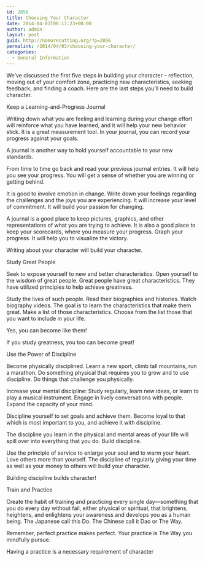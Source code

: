 ```yaml
---
id: 2856
title: Choosing Your Character
date: 2014-04-03T06:17:23+00:00
author: admin
layout: post
guid: http://nomorecutting.org/?p=2856
permalink: /2014/04/03/choosing-your-character/
categories:
  - General Information
---
```

We’ve discussed the first five steps in building your character – reflection, moving out of your comfort zone, practicing new characteristics, seeking feedback, and finding a coach. Here are the last steps you’ll need to build character.

Keep a Learning-and-Progress Journal
  
Writing down what you are feeling and learning during your change effort will reinforce what you have learned, and it will help your new behavior stick. It is a great measurement tool. In your journal, you can record your progress against your goals.

A journal is another way to hold yourself accountable to your new standards.

From time to time go back and read your previous journal entries. It will help you see your progress. You will get a sense of whether you are winning or getting behind.

It is good to involve emotion in change. Write down your feelings regarding the challenges and the joys you are experiencing. It will increase your level of commitment. It will build your passion for changing.

A journal is a good place to keep pictures, graphics, and other representations of what you are trying to achieve. It is also a good place to keep your scorecards, where you measure your progress. Graph your progress. It will help you to visualize the victory.

Writing about your character will build your character.

Study Great People
  
Seek to expose yourself to new and better characteristics. Open yourself to the wisdom of great people. Great people have great characteristics. They have utilized principles to help achieve greatness.

Study the lives of such people. Read their biographies and histories. Watch biography videos. The goal is to learn the characteristics that make them great. Make a list of those characteristics. Choose from the list those that you want to include in your life.

Yes, you can become like them!

If you study greatness, you too can become great!

Use the Power of Discipline
  
Become physically disciplined. Learn a new sport, climb tall mountains, run a marathon. Do something physical that requires you to grow and to use discipline. Do things that challenge you physically.

Increase your mental discipline: Study regularly, learn new ideas, or learn to play a musical instrument. Engage in lively conversations with people. Expand the capacity of your mind.

Discipline yourself to set goals and achieve them. Become loyal to that which is most important to you, and achieve it with discipline.

The discipline you learn in the physical and mental areas of your life will spill over into everything that you do. Build discipline.

Use the principle of service to enlarge your soul and to warm your heart. Love others more than yourself. The discipline of regularly giving your time as well as your money to others will build your character.

Building discipline builds character!

Train and Practice
  
Create the habit of training and practicing every single day—something that you do every day without fail, either physical or spiritual, that brightens, heightens, and enlightens your awareness and develops you as a human being. The Japanese call this Do. The Chinese call it Dao or The Way.

Remember, perfect practice makes perfect. Your practice is The Way you mindfully pursue.

Having a practice is a necessary requirement of character